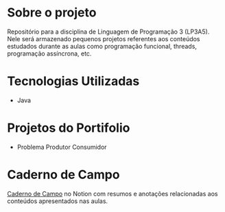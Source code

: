 # Sobre o projeto

Repositório para a disciplina de Linguagem de Programação 3 (LP3A5). Nele será armazenado pequenos projetos referentes aos conteúdos estudados durante as aulas como programação funcional, threads, programação assíncrona, etc.

# Tecnologias Utilizadas
- Java

# Projetos do Portifolio 
- Problema Produtor Consumidor



# Caderno de Campo

[Caderno de Campo](https://motley-myrtle-4f0.notion.site/LP3A5-78048a0143e145a089a40b38b090d02a) no Notion com resumos e anotações relacionadas aos conteúdos apresentados nas aulas.






